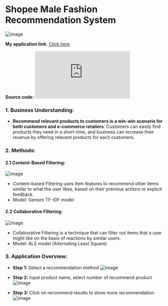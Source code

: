 # Shopee Male Fashion Recommendation System 
![image](https://github.com/TommyNhatNguyen/shopee_recommendation/assets/86128966/a2d111ec-7d04-43ec-9ca5-f37ca0a04682)

**My application link:** [Click here](https://tommynhatnguyen-shopee-recommendation-project-final-ikps3f.streamlit.app/)

**Source code:** ![My code file](https://github.com/TommyNhatNguyen/shopee_recommendation/blob/main/project_final.py)
### 1. Business Understanding: 
- **Recommend relevant products to customers is a win-win scenario for both customers and e-commerce retailers**. Customers can easily find products they need in a short-time, and business can increase their revenue by offering relevant products for each customers.
### 2. Methods: 
#### 2.1 Content-Based Filtering: 
![image](https://github.com/TommyNhatNguyen/shopee_recommendation/assets/86128966/b69f35e9-5b90-4d2f-b00f-b0404448364d)
- Content-based Filtering uses item features to recommend other items similar to what the user likes, based on their previous actions or explicit feedback.
- Model: Gensim TF-IDF model
#### 2.2 Collaborative Filtering:
![image](https://github.com/TommyNhatNguyen/shopee_recommendation/assets/86128966/ad25ef10-6e39-4b96-a174-efaf853e6aa0)
- Collaborative Filtering is a technique that can filter out items that a user might like on the basis of reactions by similar users.
- Model: ALS model (Alternating Least Square)
### 3. Application Overview:

- **Step 1:** Select a recommendation method
![image](https://github.com/TommyNhatNguyen/shopee_recommendation/assets/86128966/220e143e-5fef-47c2-ab8d-9e342dee15e7)

- **Step 2:** Input product name, select number of recommend product
![image](https://github.com/TommyNhatNguyen/shopee_recommendation/assets/86128966/ee150ecb-a414-48e8-8a9f-6f5640730291)

- **Step 3:** Click on recommend results to show more recommendation
![image](https://github.com/TommyNhatNguyen/shopee_recommendation/assets/86128966/65365ca1-770d-4025-a84b-14bc3127607b)

